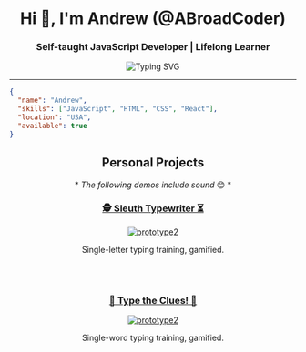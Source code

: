 <h1 align="center">Hi 👋, I'm Andrew (@ABroadCoder)</h1>
<h3 align="center">Self-taught JavaScript Developer | Lifelong Learner</h2>

<p align="center">
  <img src="https://readme-typing-svg.herokuapp.com?font=Fira+Code&size=18&pause=1000&color=36BCF7&center=true&vCenter=true&width=435&lines=Thanks+for+stopping+by!;Building+smart+%26+fun+applications...;...and+learning+every+day!" alt="Typing SVG" />
</p>

---

```json
{
  "name": "Andrew",
  "skills": ["JavaScript", "HTML", "CSS", "React"],
  "location": "USA",
  "available": true
}
```

<h2 align="center">Personal Projects</h2>

<p align="center">* <em>The following demos include sound</em> 😊 *</p>

<h3 align="center">
<a href="https://abroadcoder.github.io/typingGame-prototype1/">🕵️ Sleuth Typewriter ⏳</a>
</h3>

<p align="center">
  <a href="https://abroadcoder.github.io/typingGame-prototype1/">
  <img src="https://github.com/user-attachments/assets/0e486798-b6eb-447e-8508-7a2b2b1764e5" alt="prototype2" />
  </a>
</p>

<p align="center">Single-letter typing training, gamified.</p>

<br><br>

<h3 align="center">
<a href="https://abroadcoder.github.io/typingGame-prototype2/">🔎 Type the Clues! 🔦</a>
</h3>

<p align="center">
  <a href="https://abroadcoder.github.io/typingGame-prototype2/">
  <img src="https://github.com/user-attachments/assets/6efaee20-443e-4107-8699-545907b8cff0" alt="prototype2" />
  </a>
</p>

<p align="center">Single-word typing training, gamified.</p>




